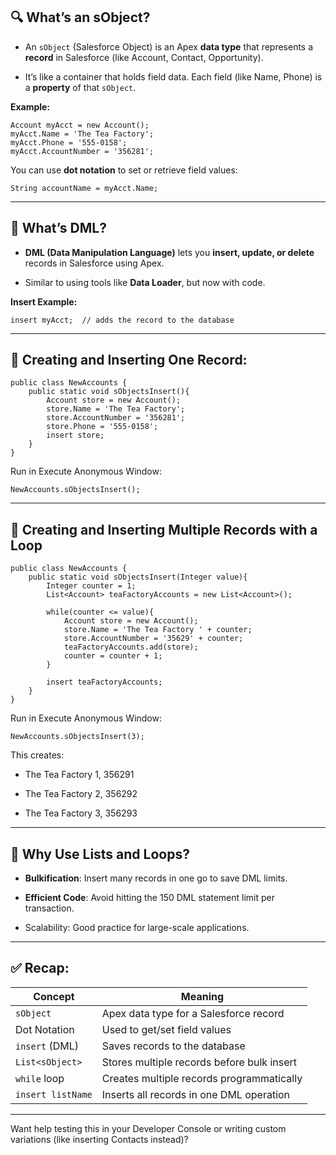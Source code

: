 ## 🔍 **What’s an sObject?**

- An `sObject` (Salesforce Object) is an Apex **data type** that represents a **record** in Salesforce (like Account, Contact, Opportunity).
    
- It’s like a container that holds field data. Each field (like Name, Phone) is a **property** of that `sObject`.
    

**Example:**

```apex
Account myAcct = new Account();
myAcct.Name = 'The Tea Factory';
myAcct.Phone = '555-0158';
myAcct.AccountNumber = '356281';
```

You can use **dot notation** to set or retrieve field values:

```apex
String accountName = myAcct.Name;
```

---

## 💾 **What’s DML?**

- **DML (Data Manipulation Language)** lets you **insert, update, or delete** records in Salesforce using Apex.
    
- Similar to using tools like **Data Loader**, but now with code.
    

**Insert Example:**

```apex
insert myAcct;  // adds the record to the database
```

---

## 🧱 **Creating and Inserting One Record:**

```apex
public class NewAccounts {
    public static void sObjectsInsert(){
        Account store = new Account();
        store.Name = 'The Tea Factory';
        store.AccountNumber = '356281';
        store.Phone = '555-0158';
        insert store;
    }
}
```

Run in Execute Anonymous Window:

```apex
NewAccounts.sObjectsInsert();
```

---

## 🔁 **Creating and Inserting Multiple Records with a Loop**

```apex
public class NewAccounts {
    public static void sObjectsInsert(Integer value){
        Integer counter = 1;
        List<Account> teaFactoryAccounts = new List<Account>();

        while(counter <= value){
            Account store = new Account();
            store.Name = 'The Tea Factory ' + counter;
            store.AccountNumber = '35629' + counter;
            teaFactoryAccounts.add(store);
            counter = counter + 1;
        }

        insert teaFactoryAccounts;
    }
}
```

Run in Execute Anonymous Window:

```apex
NewAccounts.sObjectsInsert(3);
```

This creates:

- The Tea Factory 1, 356291
    
- The Tea Factory 2, 356292
    
- The Tea Factory 3, 356293
    

---

## 🚀 **Why Use Lists and Loops?**

- **Bulkification**: Insert many records in one go to save DML limits.
    
- **Efficient Code**: Avoid hitting the 150 DML statement limit per transaction.
    
- Scalability: Good practice for large-scale applications.
    

---

## ✅ Recap:

|Concept|Meaning|
|---|---|
|`sObject`|Apex data type for a Salesforce record|
|Dot Notation|Used to get/set field values|
|`insert` (DML)|Saves records to the database|
|`List<sObject>`|Stores multiple records before bulk insert|
|`while` loop|Creates multiple records programmatically|
|`insert listName`|Inserts all records in one DML operation|

---

Want help testing this in your Developer Console or writing custom variations (like inserting Contacts instead)?